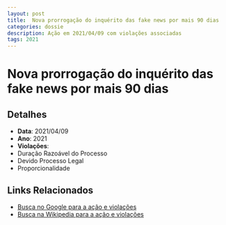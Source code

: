 ```yaml
---
layout: post
title:  Nova prorrogação do inquérito das fake news por mais 90 dias
categories: dossie
description: Ação em 2021/04/09 com violações associadas
tags: 2021
---
```


# Nova prorrogação do inquérito das fake news por mais 90 dias

## Detalhes
- **Data**: 2021/04/09
- **Ano**: 2021
- **Violações**:
- Duração Razoável do Processo
- Devido Processo Legal
- Proporcionalidade

## Links Relacionados
- [Busca no Google para a ação e violações](https://www.google.com/search?q=%22Alexandre%20de%20Moraes%22%20Nova%20prorroga%C3%A7%C3%A3o%20do%20inqu%C3%A9rito%20das%20fake%20news%20por%20mais%2090%20dias%20Dura%C3%A7%C3%A3o%20Razo%C3%A1vel%20do%20Processo%20Devido%20Processo%20Legal%20Proporcionalidade%202021)
- [Busca na Wikipedia para a ação e violações](https://en.wikipedia.org/w/index.php?search=%22Alexandre%20de%20Moraes%22%20Nova%20prorroga%C3%A7%C3%A3o%20do%20inqu%C3%A9rito%20das%20fake%20news%20por%20mais%2090%20dias%20Dura%C3%A7%C3%A3o%20Razo%C3%A1vel%20do%20Processo%20Devido%20Processo%20Legal%20Proporcionalidade%202021)
